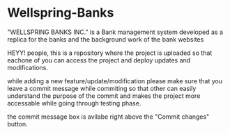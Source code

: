 # Wellspring-Banks
"WELLSPRING BANKS INC." is a Bank management system developed as a replica for the banks and the background work of the bank websites

HEYY! people, this is a repository where the project is uploaded so that eachone of you can access the project and deploy updates and modifications. 

while adding a new feature/update/modification please make sure that you leave a commit message while commiting so that other can easily understand the 
purpose of the commit and makes the project more accessable while going through testing phase.

the commit message box is avilabe right above the "Commit changes" button.
